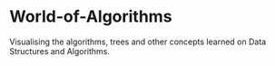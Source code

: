 # World-of-Algorithms
Visualising the algorithms, trees and other concepts learned on Data Structures and Algorithms.
